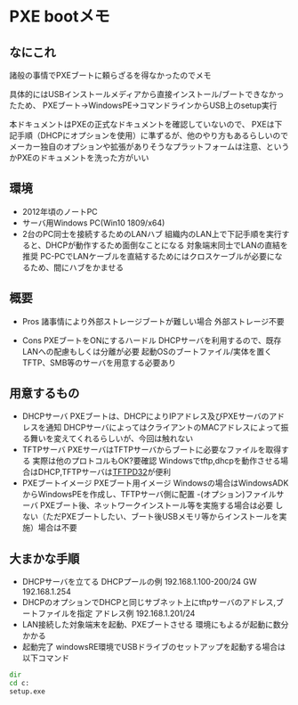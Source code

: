 

# PXE bootメモ

## なにこれ

諸般の事情でPXEブートに頼らざるを得なかったのでメモ

具体的にはUSBインストールメディアから直接インストール/ブートできなかったため、
PXEブート→WindowsPE→コマンドラインからUSB上のsetup実行

本ドキュメントはPXEの正式なドキュメントを確認していないので、
PXEは下記手順（DHCPにオプションを使用）に準ずるが、他のやり方もあるらしいので
メーカー独自のオプションや拡張がありそうなプラットフォームは注意、というかPXEのドキュメントを洗った方がいい

## 環境

- 2012年頃のノートPC
- サーバ用Windows PC(Win10 1809/x64)
- 2台のPC同士を接続するためのLANハブ
    組織内のLAN上で下記手順を実行すると、DHCPが動作するため面倒なことになる
    対象端末同士でLANの直結を推奨
    PC-PCでLANケーブルを直結するためにはクロスケーブルが必要になるため、間にハブをかませる 

## 概要

- Pros
諸事情により外部ストレージブートが難しい場合
外部ストレージ不要

- Cons
PXEブートをONにするハードル
DHCPサーバを利用するので、既存LANへの配慮もしくは分離が必要
起動OSのブートファイル/実体を置くTFTP、SMB等のサーバを用意する必要あり

## 用意するもの

- DHCPサーバ
    PXEブートは、DHCPによりIPアドレス及びPXEサーバのアドレスを通知
    DHCPサーバによってはクライアントのMACアドレスによって振る舞いを変えてくれるらしいが、今回は触れない
- TFTPサーバ
    PXEサーバはTFTPサーバからブートに必要なファイルを取得する
    実際は他のプロトコルもOK?要確認
    Windowsでtftp,dhcpを動作させる場合はDHCP,TFTPサーバは[TFTPD32](http://tftpd32.jounin.net/tftpd32.html)が便利
- PXEブートイメージ
    PXEブート用イメージ
    Windowsの場合はWindowsADKからWindowsPEを作成し、TFTPサーバ側に配置
-(オプション)ファイルサーバ
    PXEブート後、ネットワークインストール等を実施する場合は必要
    しない（ただPXEブートしたい、ブート後USBメモリ等からインストールを実施）場合は不要

## 大まかな手順

- DHCPサーバを立てる
    DHCPプールの例 192.168.1.100-200/24 GW 192.168.1.254
- DHCPのオプションでDHCPと同じサブネット上にtftpサーバのアドレス,ブートファイルを指定
    アドレス例 192.168.1.201/24
- LAN接続した対象端末を起動、PXEブートさせる
    環境にもよるが起動に数分かかる
- 起動完了
    windowsRE環境でUSBドライブのセットアップを起動する場合は以下コマンド

```cmd
dir
cd c:
setup.exe
```